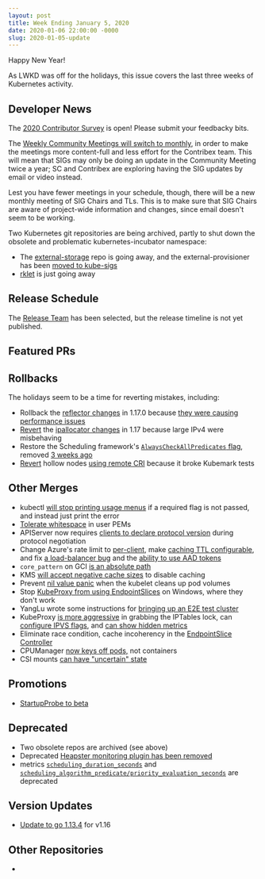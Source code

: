 ```yaml
---
layout: post
title: Week Ending January 5, 2020
date: 2020-01-06 22:00:00 -0000
slug: 2020-01-05-update
---
```


Happy New Year!

As LWKD was off for the holidays, this issue covers the last three weeks of Kubernetes activity.

## Developer News

The [2020 Contributor Survey](https://www.surveymonkey.com/r/VYRJZ5G) is open!  Please submit your feedbacky bits.

The [Weekly Community Meetings will switch to monthly](https://groups.google.com/forum/?utm_medium=email&utm_source=footer#!topic/kubernetes-dev/JU9XIx6UUWk), in order to make the meetings more content-full and less effort for the Contribex team.  This will mean that SIGs may only be doing an update in the Community Meeting twice a year; SC and Contribex are exploring having the SIG updates by email or video instead.

Lest you have fewer meetings in your schedule, though,  there will be a new monthly meeting of SIG Chairs and TLs.  This is to make sure that SIG Chairs are aware of project-wide information and changes, since email doesn't seem to be working.

Two Kubernetes git repositories are being archived, partly to shut down the obsolete and problematic kubernetes-incubator namespace:

* The [external-storage](https://groups.google.com/forum/?utm_medium=email&utm_source=footer#!topic/kubernetes-dev/RrdXRltRYBo) repo is going away, and the external-provisioner has been [moved to kube-sigs](https://www.google.com/url?q=https%3A%2F%2Fgithub.com%2Fkubernetes-sigs%2Fsig-storage-lib-external-provisioner&sa=D&sntz=1&usg=AFQjCNETyOg849xXcYokrFk0nxX45GWOCg)
* [rklet](https://groups.google.com/forum/?utm_medium=email&utm_source=footer#!topic/kubernetes-dev/A_9uAki6Rww) is just going away

## Release Schedule

The [Release Team](https://github.com/kubernetes/sig-release/blob/master/releases/release-1.18/release_team.md) has been selected, but the release timeline is not yet published.

## Featured PRs

## Rollbacks

The holidays seem to be a time for reverting mistakes, including:

* Rollback the [reflector changes](https://github.com/kubernetes/kubernetes/pull/83520) in 1.17.0 because [they were causing performance issues](https://github.com/kubernetes/kubernetes/pull/86824)
* [Revert](https://github.com/kubernetes/kubernetes/pull/86534) the [ipallocator changes](https://github.com/kubernetes/kubernetes/pull/83422) in 1.17 because large IPv4 were misbehaving
* Restore the Scheduling framework's [`AlwaysCheckAllPredicates` flag](https://github.com/kubernetes/kubernetes/pull/86496), removed [3 weeks ago](https://github.com/kubernetes/kubernetes/pull/86369)
* [Revert](https://github.com/kubernetes/kubernetes/pull/86425) hollow nodes [using remote CRI](https://github.com/kubernetes/kubernetes/pull/85879) because it broke Kubemark tests

## Other Merges

* kubectl [will stop printing usage menus](https://github.com/kubernetes/kubernetes/pull/86693) if a required flag is not passed, and instead just print the error
* [Tolerate whitespace](https://github.com/kubernetes/kubernetes/pull/86705) in user PEMs
* APIServer now requires [clients to declare protocol version](https://github.com/kubernetes/kubernetes/pull/86646) during protocol negotiation
* Change Azure's rate limit to [per-client](https://github.com/kubernetes/kubernetes/pull/86515), make [caching TTL configurable](https://github.com/kubernetes/kubernetes/pull/86266), and fix [a load-balancer bug](https://github.com/kubernetes/kubernetes/pull/86502) and the [ability to use AAD tokens](https://github.com/kubernetes/kubernetes/pull/86412)
* `core_pattern` on GCI [is an absolute path](https://github.com/kubernetes/kubernetes/pull/86329)
* KMS [will accept negative cache sizes](https://github.com/kubernetes/kubernetes/pull/86294) to disable caching
* Prevent [nil value panic](https://github.com/kubernetes/kubernetes/pull/86277) when the kubelet cleans up pod volumes
* Stop [KubeProxy from using EndpointSlices](https://github.com/kubernetes/kubernetes/pull/86016) on Windows, where they don't work
* YangLu wrote some instructions for [bringing up an E2E test cluster](https://github.com/kubernetes/kubernetes/pull/85836)
* KubeProxy [is more aggressive](https://github.com/kubernetes/kubernetes/pull/85771) in grabbing the IPTables lock, can [configure IPVS flags](https://github.com/kubernetes/kubernetes/pull/85517), and [can show hidden metrics](https://github.com/kubernetes/kubernetes/pull/85279)
* Eliminate race condition, cache incoherency in the [EndpointSlice Controller](https://github.com/kubernetes/kubernetes/pull/85703)
* CPUManager [now keys off pods,](https://github.com/kubernetes/kubernetes/pull/84462) not containers
* CSI mounts [can have "uncertain" state](https://github.com/kubernetes/kubernetes/pull/82492)

## Promotions

* [StartupProbe to beta](https://github.com/kubernetes/kubernetes/pull/83437)

## Deprecated

* Two obsolete repos are archived (see above)
* Deprecated [Heapster monitoring plugin has been removed](https://github.com/kubernetes/kubernetes/pull/85512)
* metrics [`scheduling_duration_seconds`](https://github.com/kubernetes/kubernetes/pull/86586) and [`scheduling_algorithm_predicate/priority_evaluation_seconds`](https://github.com/kubernetes/kubernetes/pull/86584) are deprecated

## Version Updates

* [Update to go 1.13.4](https://github.com/kubernetes/kubernetes/pull/85019) for v1.16

## Other Repositories

*
